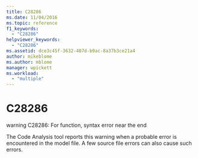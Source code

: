 ```yaml
---
title: C28286
ms.date: 11/04/2016
ms.topic: reference
f1_keywords:
  - "C28286"
helpviewer_keywords:
  - "C28286"
ms.assetid: dce3c45f-3632-407d-b9ac-8a37b3ce21a4
author: mikeblome
ms.author: mblome
manager: wpickett
ms.workload:
  - "multiple"
---
```

# C28286
warning C28286: For function, syntax error near the end

 The Code Analysis tool reports this warning when a probable error is encountered in the model file. A few source file errors can also cause such errors.